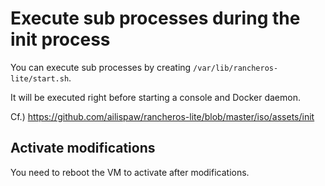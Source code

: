 # Execute sub processes during the init process

You can execute sub processes by creating `/var/lib/rancheros-lite/start.sh`.

It will be executed right before starting a console and Docker daemon.

Cf.) https://github.com/ailispaw/rancheros-lite/blob/master/iso/assets/init

## Activate modifications

You need to reboot the VM to activate after modifications.
